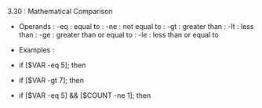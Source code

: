 3.30 : Mathematical Comparison

- Operands
    : -eq : equal to
    : -ne : not equal to
    : -gt : greater than
    : -lt : less than
    : -ge : greater than or equal to
    : -le : less than or equal to

- Examples :
- if [$VAR -eq 5]; then
- if [$VAR -gt 7]; then
- if [$VAR -eq 5] && [$COUNT -ne 1]; then
